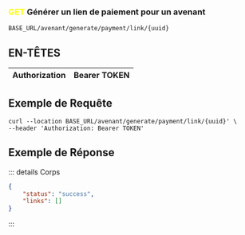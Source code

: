 



### <span style="color:yellow">GET</span> Générer un lien de paiement pour un avenant

````
BASE_URL/avenant/generate/payment/link/{uuid}
````

## EN-TÊTES

| Authorization | Bearer TOKEN |
| ------------- | ----------- |


## Exemple de Requête

```curl
curl --location BASE_URL/avenant/generate/payment/link/{uuid}' \
--header 'Authorization: Bearer TOKEN'
```

## Exemple de Réponse

::: details Corps  

```json
{
    "status": "success",
    "links": []
}
```

:::